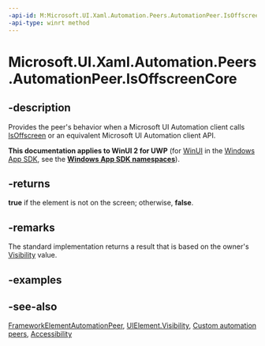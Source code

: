 ```yaml
---
-api-id: M:Microsoft.UI.Xaml.Automation.Peers.AutomationPeer.IsOffscreenCore
-api-type: winrt method
---
```


<!-- Method syntax
virtual protected bool IsOffscreenCore()
-->

# Microsoft.UI.Xaml.Automation.Peers.AutomationPeer.IsOffscreenCore

## -description
Provides the peer's behavior when a Microsoft UI Automation client calls [IsOffscreen](automationpeer_isoffscreen_970705929.md) or an equivalent Microsoft UI Automation client API.

**This documentation applies to WinUI 2 for UWP** (for [WinUI](/windows/apps/winui/winui3/) in the [Windows App SDK](/windows/apps/windows-app-sdk/), see the **[Windows App SDK namespaces](/windows/windows-app-sdk/api/winrt/)**).

## -returns
**true** if the element is not on the screen; otherwise, **false**.

## -remarks
The standard implementation returns a result that is based on the owner's [Visibility](../microsoft.ui.xaml/uielement_visibility.md) value.

## -examples

## -see-also
[FrameworkElementAutomationPeer](frameworkelementautomationpeer.md), [UIElement.Visibility](../microsoft.ui.xaml/uielement_visibility.md), [Custom automation peers](/windows/uwp/accessibility/custom-automation-peers), [Accessibility](/windows/uwp/accessibility/accessibility)
